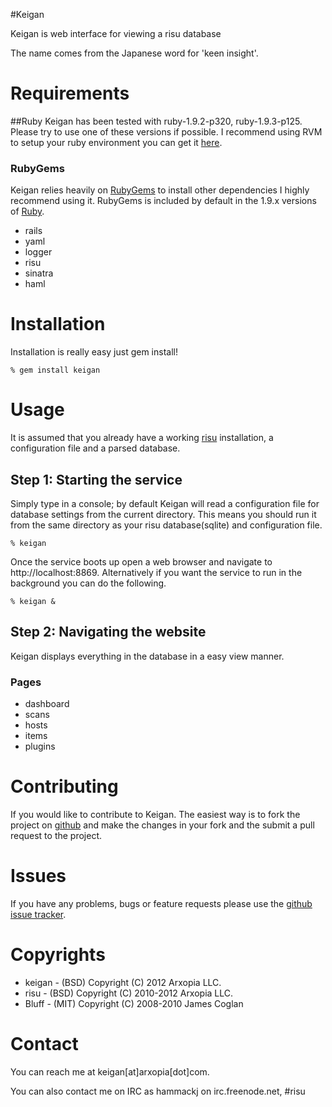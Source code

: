 #Keigan

Keigan is web interface for viewing a risu database

The name comes from the Japanese word for 'keen insight'.

# Requirements

##Ruby
Keigan has been tested with ruby-1.9.2-p320, ruby-1.9.3-p125. Please try to use one of these versions if possible. I recommend using RVM to setup your ruby environment you can get it [here](https://rvm.beginrescueend.com/).

### RubyGems
Keigan relies heavily on [RubyGems](http://rubygems.org/) to install other dependencies I highly recommend using it. RubyGems is included by default in the 1.9.x versions of [Ruby](http://ruby-lang.org/).

- rails
- yaml
- logger
- risu
- sinatra
- haml

# Installation
Installation is really easy just gem install!

	% gem install keigan

# Usage
It is assumed that you already have a working [risu](http://www.arxopia.com/projects/risu) installation, a configuration file and a parsed database.

## Step 1: Starting the service
Simply type in a console; by default Keigan will read a configuration file for database settings from the current directory. This means you should run it from the same directory as your risu database(sqlite) and configuration file.

	% keigan

Once the service boots up open a web browser and navigate to http://localhost:8869. Alternatively if you want the service to run in the background you can do the following.

	% keigan &

## Step 2: Navigating the website
Keigan displays everything in the database in a easy view manner.

### Pages
- dashboard
- scans
- hosts
- items
- plugins

# Contributing
If you would like to contribute to Keigan. The easiest way is to fork the project on [github](http://github.com/arxopia/keigan) and make the changes in your fork and the submit a pull request to the project.

# Issues
If you have any problems, bugs or feature requests please use the [github issue tracker](http://github.com/arxopia/keigan/issues).

# Copyrights
- keigan - (BSD) Copyright (C) 2012 Arxopia LLC.
- risu   - (BSD) Copyright (C) 2010-2012 Arxopia LLC.
- Bluff  - (MIT) Copyright (C) 2008-2010 James Coglan

# Contact
You can reach me at keigan[at]arxopia[dot]com.

You can also contact me on IRC as hammackj on irc.freenode.net, #risu
